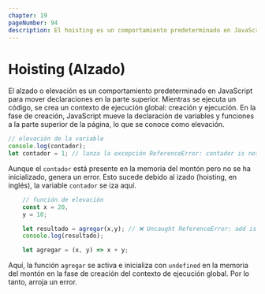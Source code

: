 ```yaml
---
chapter: 19
pageNumber: 94
description: El hoisting es un comportamiento predeterminado en JavaScript para mover declaraciones en la parte superior. Mientras se ejecuta un código, se crea un contexto de ejecución global y se ejecuta. En la fase de creación, JavaScript mueve la declaración de variable y función a la parte superior de la página, lo que se conoce como elevación..
---
```

# Hoisting (Alzado)

El alzado o elevación es un comportamiento predeterminado en JavaScript para mover declaraciones en la parte superior. Mientras se ejecuta un código, se crea un contexto de ejecución global: creación y ejecución. En la fase de creación, JavaScript mueve la declaración de variables y funciones a la parte superior de la página, lo que se conoce como elevación.

```javascript
// elevación de la variable
console.log(contador);
let contador = 1; // lanza la excepción ReferenceError: contador is not defined
```

Aunque el `contador` está presente en la memoria del montón pero no se ha inicializado, genera un error. Esto sucede debido al izado (hoisting, en inglés), la variable `contador` se iza aquí.

```javascript
    // función de elevación
    const x = 20,
    y = 10;

    let resultado = agregar(x,y); // ❌ Uncaught ReferenceError: add is not defined
    console.log(resultado);

    let agregar = (x, y) => x + y; 
```

Aquí, la función `agregar` se activa e inicializa con `undefined` en la memoria del montón en la fase de creación del contexto de ejecución global. Por lo tanto, arroja un error.
